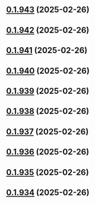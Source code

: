 ## [0.1.943](https://github.com/binary-braids/terraform-oracle/compare/v0.1.942...v0.1.943) (2025-02-26)



## [0.1.942](https://github.com/binary-braids/terraform-oracle/compare/v0.1.941...v0.1.942) (2025-02-26)



## [0.1.941](https://github.com/binary-braids/terraform-oracle/compare/v0.1.940...v0.1.941) (2025-02-26)



## [0.1.940](https://github.com/binary-braids/terraform-oracle/compare/v0.1.939...v0.1.940) (2025-02-26)



## [0.1.939](https://github.com/binary-braids/terraform-oracle/compare/v0.1.938...v0.1.939) (2025-02-26)



## [0.1.938](https://github.com/binary-braids/terraform-oracle/compare/v0.1.937...v0.1.938) (2025-02-26)



## [0.1.937](https://github.com/binary-braids/terraform-oracle/compare/v0.1.936...v0.1.937) (2025-02-26)



## [0.1.936](https://github.com/binary-braids/terraform-oracle/compare/v0.1.935...v0.1.936) (2025-02-26)



## [0.1.935](https://github.com/binary-braids/terraform-oracle/compare/v0.1.934...v0.1.935) (2025-02-26)



## [0.1.934](https://github.com/binary-braids/terraform-oracle/compare/v0.1.933...v0.1.934) (2025-02-26)



